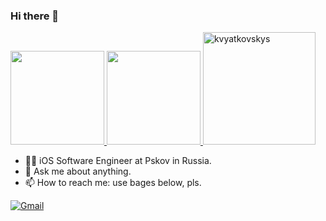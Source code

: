 ### Hi there 👋

<a href="https://github.com/kvyatkovskys" style="width: 100%">
  <img src="https://github-readme-stats.vercel.app/api?username=kvyatkovskys&show_icons=true&theme=radical" alt="" height="150px"/>
  <img src="https://github-readme-stats.vercel.app/api/top-langs/?username=kvyatkovskys&layout=compact&theme=radical" alt="" height="150px"/>
</a>
<img height="180em" src="https://github-profile-summary-cards.vercel.app/api/cards/profile-details?username=kvyatkovskys&theme=github_dark" alt="kvyatkovskys"/>

- 👨‍💻 iOS Software Engineer at Pskov in Russia.
- 💬 Ask me about anything. 
- 📫 How to reach me: use bages below, pls.

[![Gmail](https://img.shields.io/badge/Gmail-d14836?style=flat-square&logo=Gmail&logoColor=white&link=mailto:sergejkvyatkovskij@gmail.com)](mailto:sergejkvyatkovskij@gmail.com)

<!--
**kvyatkovskys/kvyatkovskys** is a ✨ _special_ ✨ repository because its `README.md` (this file) appears on your GitHub profile.

Here are some ideas to get you started:

- 🔭 I’m currently working on ...
- 🌱 I’m currently learning ...
- 👯 I’m looking to collaborate on ...
- 🤔 I’m looking for help with ...
- 💬 Ask me about ...
- 📫 How to reach me: ...
- 😄 Pronouns: ...
- ⚡ Fun fact: ...
-->
